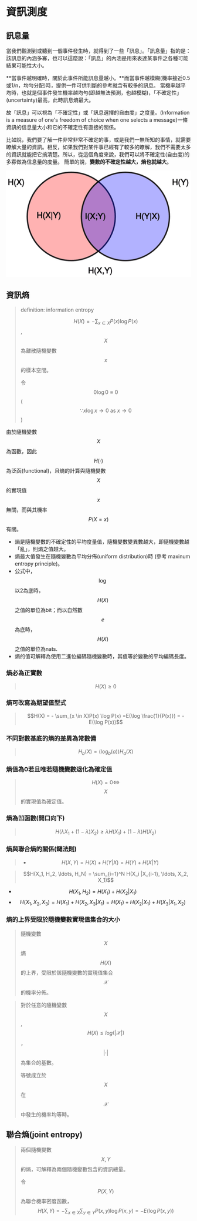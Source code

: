 # 資訊測度

## 訊息量

當我們觀測到或聽到一個事件發生時，就得到了一些「訊息」。「訊息量」指的是：該訊息的內涵多寡，也可以這麼說：「訊息」的內涵是用來表達某事件之各種可能結果可能性大小。

**當事件越明確時，關於此事件所能訊息量越小。**而當事件越模糊\(機率接近0.5或1/n，均勻分配\)時，提供一件可供判斷的參考就含有較多的訊息。
 當機率越平均時，也就是個事件發生機率越均勻\(即越無法預測，也越模糊\)，「不確定性」\(uncertainty\)最高，此時訊息熵最大。

故「訊息」可以視為「不確定性」或「訊息選擇的自由度」之度量。\(Information is a measure of one's freedom of choice when one selects a message\)一條資訊的信息量大小和它的不確定性有直接的關係。

比如說，我們要了解一件非常非常不確定的事，或是我們一無所知的事情，就需要瞭解大量的資訊。相反，如果我們對某件事已經有了較多的瞭解，我們不需要太多的資訊就能把它搞清楚。所以，從這個角度來說，我們可以將不確定性\(自由度\)的多寡做為信息量的度量。
簡單的說，**變數的不確定性越大，熵也就越大**。

![&#x71B5;&#x3001;&#x806F;&#x5408;&#x71B5;&#x3001;&#x689D;&#x4EF6;&#x71B5;&#x3001;&#x4E92;&#x8CC7;&#x8A0A;&#x7684;&#x95DC;&#x4FC2;](../.gitbook/assets/information_measure_set-min.png)



## 資訊熵

> definition: information entropy
>
> $$H(X) = -\sum_{x \in X} P(x) \log P(x)$$, $$X$$為離散隨機變數$$x$$的樣本空間。
>
> 令 $$0 \log 0 \equiv 0$$\($$\because x \log x \rightarrow 0 \text{ as } x \rightarrow 0$$\)

由於隨機變數$$X$$為函數，因此$$H(\cdot)$$為泛函\(functional\)，且熵的計算與隨機變數$$X$$的實現值$$x$$無關，而與其機率$$P(X=x)$$有關。

* 熵是隨機變數的不確定性的平均度量值，隨機變數變異數越大，即隨機變數越「亂」，則熵之值越大。
* 熵最大值發生在隨機變數為平均分佈\(uniform distribution\)時 \(參考 maxinum entropy principle\)。
* 公式中，$$\log$$以2為底時，$$H(X)$$之值的單位為bit；而以自然數$$e$$為底時，$$H(X)$$之值的單位為nats.
* 熵的值可解釋為使用二進位編碼隨機變數時，其值等於變數的平均編碼長度。

### 熵必為正實數

> $$H(X) \geq 0$$

### 熵可改寫為期望值型式

> $$H(X) = - \sum_{x \in X}P(x) \log P(x) =E(\log \frac{1}{P(x)}) = -E(\log P(x))$$

### 不同對數基底的熵的差異為常數備

> $$H_b(X) = (\log_b(a))H_a(X)$$

### 熵值為0若且唯若隨機變數退化為確定值

> $$H(X) = 0 \Leftrightarrow$$$$X$$的實現值為確定值。

### 熵為凹函數\(開口向下\)

> $$H(\lambda X_1 + (1-\lambda)X_2) \geq \lambda H(X_1) + (1-\lambda)H(X_2)$$

### 熵與聯合熵的關係\(鏈法則\)

> * $$H(X,Y) = H(X) + H(Y|X) = H(Y) + H(X|Y)$$



> $$H(X_1, H_2, \ldots, H_N) = \sum_{i=1}^N H(X_i |X_{i-1}, \ldots, X_2, X_1)$$

* $$H(X_1, H_2)= H(X_1)+H(X_2| X_1)$$
* $$H(X_1, X_2, X_3)=H(X_1)+H(X_2,X_3|X_1)=H(X_1)+H(X_2|X_1)+H(X_3|X_1, X_2)$$



### 熵的上界受限於隨機變數實現值集合的大小

> 隨機變數$$X$$熵$$H(X)$$的上界，受限於該隨機變數的實現值集合 $$\mathcal{X}$$的機率分佈。

> 對於任意的隨機變數$$X$$, $$H(X)≤log⁡(|\mathcal{X}|)$$，$$|\cdot|$$為集合的基數。
>
> 等號成立於$$X$$在$$\mathcal{X}$$中發生的機率均等時。

## 聯合熵\(joint entropy\)

> 兩個隨機變數$$X,Y$$的熵，可解釋為兩個隨機變數包含的資訊總量。
>
> 令$$P(X,Y)$$為聯合機率密度函數，$$H(X,Y) = - \sum_{x \in X} \sum_{y \in Y} P(x,y) \log P(x,y) = - E(\log P(x,y))$$

### 








